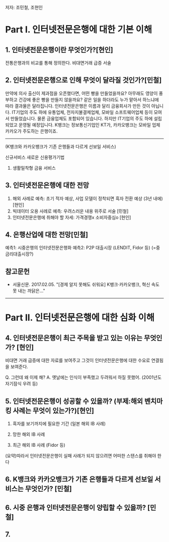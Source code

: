 저자: 조민철, 조현인

# Part I. 인터넷전문은행에 대한 기본 이해 #

## 1. 인터넷전문은행이란 무엇인가?[현인] ##

전통은행과의 비교를 통해 정의한다.
비대면거래 급증 서술

## 2. 인터넷전문은행으로 인해 무엇이 달라질 것인가?[민철] ##

만약에 의사 출신이 제과점을 오픈했다면, 어떤 빵을 만들었을까요? 아무래도 영양이 풍부하고 건강에 좋은 빵을 만들지 않을까요? 같은 일을 하더라도 누가 맡아서 하느냐에 따라 결과물은 달라집니다. 인터넷전문은행은 이름과 달리 금융회사가 만든 것이 아닙니다. IT기업의 주도 하에 유통업체, 전자지불결제업체, 모바일 소프트웨어업체 등이 모여서 만들었습니다. 물론 금융업체도 포함되어 있습니다. 하지만 IT기업의 주도 하에 설립되었고 운영될 예정입니다. K뱅크는 정보통신기업인 KT가, 카카오뱅크는 모바일 업체 카카오가 주도하는 은행이죠. 

----------


(K뱅크와 카카오뱅크가 기존 은행들과 다르게 선보일 서비스)

신규서비스
새로운 신용평가기법

1) 생활밀착형 금융 서비스



## 3. 인터넷전문은행에 대한 전망  ##
1) 해외 사례로 예측: 초기 적자 예상, 사업 모델이 정착되면 흑자 전환 예상 (3년 내에) [현인]
2) 빅데이터 오용 사례로 예측: 우려스러운 내용 위주로 서술 [민철]
3) 인터넷전문은행에 취해야 할 자세: 가격경쟁x 소비자중심o [현인]
 
## 4. 은행산업에 대한 전망[민철] ##

예측1: 시중은행의 인터넷전문은행화
예측2: P2P 대출시장 (LENDIT, Fidor 등) (=중금리대출시장?)


## 참고문헌 ##
+ 서울신문. 2017.02.05. "[경제 알지 못해도 쉬워요] K뱅크·카카오뱅크, 혁신 속도 못 내는 까닭은…"



----------


# Part II. 인터넷전문은행에 대한 심화 이해 #

## 4. 인터넷전문은행이 최근 주목을 받고 있는 이유는 무엇인가? [현인] ##

비대면 거래 급증에 대한 자료를 보여주고 그것이 인터넷전문은행에 대한 수요로 연결됨을 보여준다.

Q. 그런데 왜 이제 해?
A. 옛날에는 인식이 부족했고 두려워서 하질 못했어. (2001년도 자기잠식 우려 등)

## 5. 인터넷전문은행이 성공할 수 있을까? (부제:해외 벤치마킹 사례는 무엇이 있는가?)[현인] ##

1) 흑자를 보기까지에 필요한 기간 (일본 해외 IB 사례)

2) 망한 해외 IB 사례

3) 최근 해외 IB 사례 (Fidor 등)

(요약)따라서 인터넷전문은행이 실패 사례가 되지 않으려면 어떠한 스탠스를 취해야 한다



## 6. K뱅크와 카카오뱅크가 기존 은행들과 다르게 선보일 서비스는 무엇인가? [민철] ##

## 6. 시중 은행과 인터넷전문은행이 양립할 수 있을까? [민철] ##

## 7. ##


